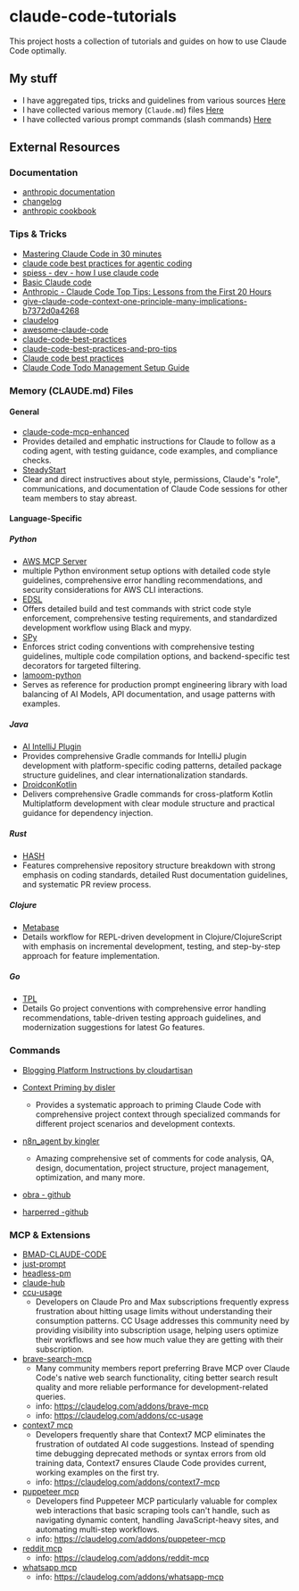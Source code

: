 # claude-code-tutorials

This project hosts a collection of tutorials and guides on how to use Claude Code optimally.

## My stuff

* I have aggregated tips, tricks and guidelines from various sources [Here](https://github.com/JackismyShephard/claude-code-tutorials/blob/main/GUIDELINES.md)
* I have collected various memory (`Claude.md`) files [Here](https://github.com/JackismyShephard/claude-code-tutorials/tree/main/memory)
* I have collected various prompt commands (slash commands) [Here](https://github.com/JackismyShephard/claude-code-tutorials/tree/main/commands)

## External Resources

### Documentation

* [anthropic documentation](https://docs.anthropic.com/en/docs/claude-code/overview)
* [changelog](https://claudelog.com/claude-code-changelog)
* [anthropic cookbook](https://github.com/anthropics/anthropic-cookbook)

### Tips & Tricks

* [Mastering Claude Code in 30 minutes](https://www.youtube.com/watch?v=6eBSHbLKuN0)
* [claude code best practices for agentic coding](https://www.anthropic.com/engineering/claude-code-best-practices)
* [spiess - dev - how I use claude code ](https://spiess.dev/blog/how-i-use-claude-code)
* [Basic Claude code](https://harper.blog/2025/05/08/basic-claude-code/)
* [Anthropic - Claude Code Top Tips: Lessons from the First 20 Hours](https://waleedk.medium.com/claude-code-top-tips-lessons-from-the-first-20-hours-246032b943b4)
* [give-claude-code-context-one-principle-many-implications-b7372d0a4268](https://waleedk.medium.com/give-claude-code-context-one-principle-many-implications-b7372d0a4268)
* [claudelog](https://claudelog.com/mechanics/auto-accept-permissions)
* [awesome-claude-code](https://github.com/hesreallyhim/awesome-claude-code)
* [claude-code-best-practices](https://publish.obsidian.md/aixplore/AI+Development+%26+Agents/claude-code-best-practices)
* [claude-code-best-practices-and-pro-tips](https://htdocs.dev/posts/claude-code-best-practices-and-pro-tips/)
* [Claude code best practices](https://www.reddit.com/r/ClaudeAI/comments/1lbyyqh/claude_code_best_practices/)
* [Claude Code Todo Management Setup Guide](https://docs.google.com/document/d/1PDkeau485hoopN53olIVb_o8YNRn6zJ2ragpNQ_Yq98/edit?tab=t.0)

### Memory (CLAUDE.md) Files

#### General

* [claude-code-mcp-enhanced](https://github.com/grahama1970/claude-code-mcp-enhanced/blob/66328d6bcc960c81ff24f6213ce5614000858698/CLAUDE.md)
 * Provides detailed and emphatic instructions for Claude to follow as a coding agent, with testing guidance, code examples, and compliance checks.
* [SteadyStart](https://github.com/steadycursor/steadystart/blob/main/CLAUDE.md)
 * Clear and direct instructives about style, permissions, Claude's "role", communications, and documentation of Claude Code sessions for other team members to stay abreast.

#### Language-Specific

##### Python
* [AWS MCP Server](https://github.com/alexei-led/aws-mcp-server/blob/main/CLAUDE.md)
 * multiple Python environment setup options with detailed code style guidelines, comprehensive error handling recommendations, and security considerations for AWS CLI interactions.
* [EDSL](https://github.com/expectedparrot/edsl/blob/main/CLAUDE.md)
 * Offers detailed build and test commands with strict code style enforcement, comprehensive testing requirements, and standardized development workflow using Black and mypy.
* [SPy](https://github.com/spylang/spy/blob/main/CLAUDE.md)
 * Enforces strict coding conventions with comprehensive testing guidelines, multiple code compilation options, and backend-specific test decorators for targeted filtering.
* [lamoom-python](https://github.com/LamoomAI/lamoom-python/blob/main/CLAUDE.md)
 * Serves as reference for production prompt engineering library with load balancing of AI Models, API documentation, and usage patterns with examples.

##### Java
* [AI IntelliJ Plugin](https://github.com/didalgolab/ai-intellij-plugin/blob/main/CLAUDE.md)
 * Provides comprehensive Gradle commands for IntelliJ plugin development with platform-specific coding patterns, detailed package structure guidelines, and clear internationalization standards.
* [DroidconKotlin](https://github.com/touchlab/DroidconKotlin/blob/main/CLAUDE.md)
 * Delivers comprehensive Gradle commands for cross-platform Kotlin Multiplatform development with clear module structure and practical guidance for dependency injection.
##### Rust
* [HASH](https://github.com/hashintel/hash/blob/main/CLAUDE.md)
 * Features comprehensive repository structure breakdown with strong emphasis on coding standards, detailed Rust documentation guidelines, and systematic PR review process.
##### Clojure
* [Metabase](https://github.com/metabase/metabase/blob/master/CLAUDE.md)
 * Details workflow for REPL-driven development in Clojure/ClojureScript with emphasis on incremental development, testing, and step-by-step approach for feature implementation. 
##### Go
* [TPL](https://github.com/KarpelesLab/tpl/blob/master/CLAUDE.md)
 * Details Go project conventions with comprehensive error handling recommendations, table-driven testing approach guidelines, and modernization suggestions for latest Go features.

### Commands

* [Blogging Platform Instructions by cloudartisan](https://github.com/cloudartisan/cloudartisan.github.io/tree/d1ed4928b1326dcf658991e0b83387455d1b5004/.claude/commands)

* [Context Priming by disler](https://github.com/disler/just-prompt/tree/main/.claude/commands)
  * Provides a systematic approach to priming Claude Code with comprehensive project context through specialized commands for different project scenarios and development contexts.

* [n8n_agent by kingler](https://github.com/kingler/n8n_agent/tree/main/.claude/commands)
  * Amazing comprehensive set of comments for code analysis, QA, design, documentation, project structure, project management, optimization, and many more.

* [obra - github](https://github.com/obra/dotfiles/tree/main/.claude)

* [harperred -github](https://github.com/harperreed/dotfiles/tree/master/.claude)

### MCP & Extensions

* [BMAD-CLAUDE-CODE](https://github.com/cabinlab/BMAD-CLAUDE-CODE/)
* [just-prompt](https://github.com/disler/just-prompt)
* [headless-pm](https://github.com/madviking/headless-pm)
* [claude-hub](https://github.com/claude-did-this/claude-hub)
* [ccu-usage](https://github.com/ryoppippi/ccusage)
  * Developers on Claude Pro and Max subscriptions frequently express frustration about hitting usage limits without understanding their consumption patterns. CC Usage addresses this community need by providing visibility into subscription usage, helping users optimize their workflows and see how much value they are getting with their subscription.
* [brave-search-mcp](https://github.com/modelcontextprotocol/servers-archived/tree/main/src/brave-search)
  * Many community members report preferring Brave MCP over Claude Code's native web search functionality, citing better search result quality and more reliable performance for development-related queries.
  * info: https://claudelog.com/addons/brave-mcp
  * info: https://claudelog.com/addons/cc-usage
* [context7 mcp](https://github.com/upstash/context7)
  * Developers frequently share that Context7 MCP eliminates the frustration of outdated AI code suggestions. Instead of spending time debugging deprecated methods or syntax errors from old training data, Context7 ensures Claude Code provides current, working examples on the first try.
  * info: https://claudelog.com/addons/context7-mcp
* [puppeteer mcp](https://github.com/modelcontextprotocol/servers-archived/tree/main/src/puppeteer)
  * Developers find Puppeteer MCP particularly valuable for complex web interactions that basic scraping tools can't handle, such as navigating dynamic content, handling JavaScript-heavy sites, and automating multi-step workflows.
  * info: https://claudelog.com/addons/puppeteer-mcp
* [reddit mcp](https://claudelog.com/addons/reddit-mcp)
  * info: https://claudelog.com/addons/reddit-mcp
* [whatsapp mcp](https://github.com/lharries/whatsapp-mcp)
  * info: https://claudelog.com/addons/whatsapp-mcp
